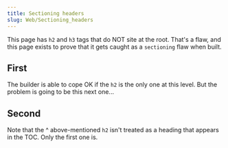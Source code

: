 ```yaml
---
title: Sectioning headers
slug: Web/Sectioning_headers
---
```

This page has `h2` and `h3` tags that do NOT site at the root.
That's a flaw, and this page exists to prove that it gets caught as a `sectioning`
flaw when built.

## First

The builder is able to cope OK if the `h2` is the only
one at this level. But the problem is going to be this next one...

## Second

Note that the ^ above-mentioned `h2` isn't treated
as a heading that appears in the TOC. Only the first one is.
